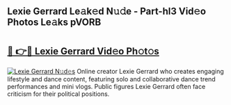 ## Lexie Gerrard Le𝚊k𝚎d N𝚞𝚍e - Part-hl3 Vid𝚎o Photos Le𝚊ks pVORB

# <h2><a href="http://fbbqwa.evod.top/?m=Lexie+Gerrard">🔗 👉🔴 Lexie Gerrard Vid𝚎o Ph𝚘t𝚘s</a></h2>

[![Lexie Gerrard N𝚞d𝚎s](https://i.imgur.com/8V9OHl7.gif)](http://fbbqwa.evod.top/?m=Lexie+Gerrard)
Online creator Lexie Gerrard who creates engaging lifestyle and dance content, featuring solo and collaborative dance trend performances and mini vlogs. Public figures Lexie Gerrard often face criticism for their political positions. 

